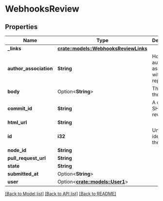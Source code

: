 # WebhooksReview

## Properties

Name | Type | Description | Notes
------------ | ------------- | ------------- | -------------
**_links** | [**crate::models::WebhooksReviewLinks**](webhooks_review__links.md) |  | 
**author_association** | **String** | How the author is associated with the repository. | 
**body** | Option<**String**> | The text of the review. | 
**commit_id** | **String** | A commit SHA for the review. | 
**html_url** | **String** |  | 
**id** | **i32** | Unique identifier of the review | 
**node_id** | **String** |  | 
**pull_request_url** | **String** |  | 
**state** | **String** |  | 
**submitted_at** | Option<**String**> |  | 
**user** | Option<[**crate::models::User1**](User_1.md)> |  | 

[[Back to Model list]](../README.md#documentation-for-models) [[Back to API list]](../README.md#documentation-for-api-endpoints) [[Back to README]](../README.md)


